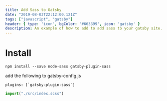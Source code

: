 ```yaml
---
title: Add Sass to Gatsby
date: "2019-08-03T22:12:00.121Z"
tags: ["javascript", "gatsby"]
header: { type: 'icon', bgColor: '#663399', icon: 'gatsby' }
description: An example of how to add to add sass to your gatsby site.
---
```


# Install
```
npm install --save node-sass gatsby-plugin-sass
```

add the following to gatsby-config.js
```
plugins: [`gatsby-plugin-sass`]
```

```javascript
import("./src/index.scss")
```
